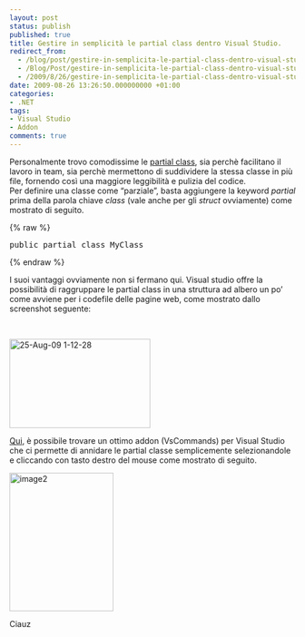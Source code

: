 ```yaml
---
layout: post
status: publish
published: true
title: Gestire in semplicità le partial class dentro Visual Studio.
redirect_from: 
  - /blog/post/gestire-in-semplicita-le-partial-class-dentro-visual-studio/
  - /Blog/Post/gestire-in-semplicita-le-partial-class-dentro-visual-studio/
  - /2009/8/26/gestire-in-semplicita-le-partial-class-dentro-visual-studio/
date: 2009-08-26 13:26:50.000000000 +01:00
categories:
- .NET
tags:
- Visual Studio
- Addon
comments: true
---
```

<p>Personalmente trovo comodissime le <a title="Partial Class Definitions (C# Programming Guide)" href="http://msdn.microsoft.com/en-us/library/wa80x488%28VS.80%29.aspx" rel="nofollow" target="_blank">partial class</a>, sia perch&egrave; facilitano il lavoro in team, sia perch&egrave; mermettono di suddividere la stessa classe in pi&ugrave; file, fornendo cos&igrave; una maggiore leggibilit&agrave; e pulizia del codice.     <br />
Per definire una classe come &ldquo;parziale&rdquo;, basta aggiungere la keyword <em>partial</em> prima della parola chiave <em>class</em> (vale anche per gli <em>struct</em> ovviamente) come mostrato di seguito.</p>
{% raw %}<pre class="brush: csharp; ruler: true;">
public partial class MyClass</pre>{% endraw %}
<p>I suoi vantaggi ovviamente non si fermano qui. Visual studio offre la possibilit&agrave; di raggruppare le partial class in una struttura ad albero un po&rsquo; come avviene per i codefile delle pagine web, come mostrato dallo screenshot seguente:</p>
<p>&nbsp;</p>
<p><a href="http://imperugo.tostring.it/Content/Uploaded/image/25-Aug-09%201-12-28_2.png" rel="shadowbox[Gestire-in-semplicita-le-partial-class-dentro-Visual-Studio];options={counterType:'skip',continuous:true,animSequence:'sync'}"><img SinglelineIgnoreCase width="248" height="157" border="0" singlelineignorecase="" style="border: 0px none ; display: inline;" title="25-Aug-09 1-12-28" alt="25-Aug-09 1-12-28" src="http://imperugo.tostring.it/Content/Uploaded/image/25-Aug-09%201-12-28_thumb.png" /></a></p>
<p><a title="VsCommand" href="http://www.mokosh.co.uk/page/VsCommands.aspx" rel="nofollow" target="_blank">Qui</a>, &egrave; possibile trovare un ottimo addon (VsCommands) per Visual Studio che ci permette di annidare le partial classe semplicemente selezionandole e cliccando con tasto destro del mouse come mostrato di seguito.</p>
<p><a href="http://imperugo.tostring.it/Content/Uploaded/image/image2_2.jpg" rel="shadowbox[Gestire-in-semplicita-le-partial-class-dentro-Visual-Studio];options={counterType:'skip',continuous:true,animSequence:'sync'}"><img SinglelineIgnoreCase width="183" height="244" border="0" singlelineignorecase="" style="border: 0px none ; display: inline;" title="image2" alt="image2" src="http://imperugo.tostring.it/Content/Uploaded/image/image2_thumb.jpg" /></a></p>
<p>Ciauz</p>
